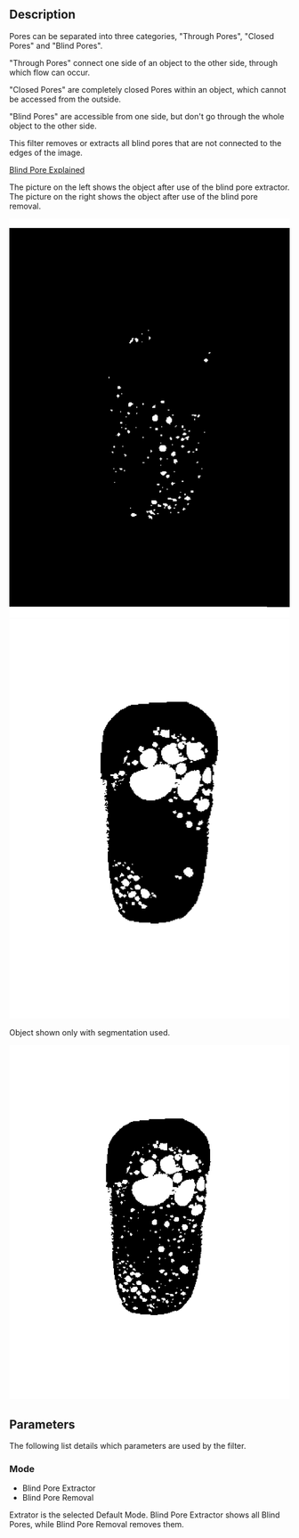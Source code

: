 ## Description

Pores can be separated into three categories, "Through Pores", "Closed Pores" and "Blind Pores".

"Through Pores" connect one side of an object to the other side, through which flow can occur.

"Closed Pores" are completely closed Pores within an object, which cannot be accessed from the outside.

"Blind Pores" are accessible from one side, but don't go through the whole object to the other side.

This filter removes or extracts all blind pores that are not connected to the edges of the image.

[Blind Pore Explained](https://www.filtnews.com/pore-size-characterization-filtration-materials/)

The picture on the left shows the object after use of the blind pore extractor. The picture on the right shows the object after use of the blind pore removal.

![ ](images/blindPore/blindporeextractor.png) ![ ](images/blindPore/blindporeremoval.png)

Object shown only with segmentation used.

![ ](images/blindPore/blindporenotremoved.png)

## Parameters

The following list details which parameters are used by the filter.

### Mode

- Blind Pore Extractor
- Blind Pore Removal

Extrator is the selected Default Mode. Blind Pore Extractor shows all Blind Pores, while Blind Pore Removal removes them.
